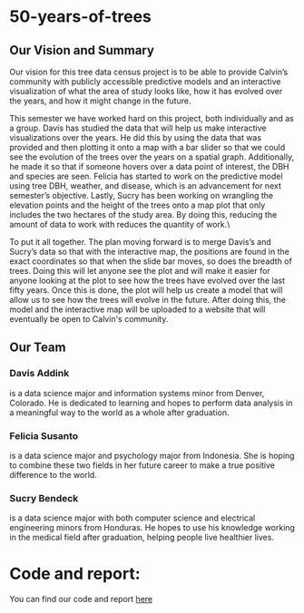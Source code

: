 # 50-years-of-trees
## Our Vision and Summary

Our vision for this tree data census project is to be able to provide Calvin’s community with publicly accessible predictive models and an interactive visualization of what the area of study looks like, how it has evolved over the years, and how it might change in the future.

This semester we have worked hard on this project, both individually and as a group. Davis has studied the data that will help us make interactive visualizations over the years. He did this by using the data that was provided and then plotting it onto a map with a bar slider so that we could see the evolution of the trees over the years on a spatial graph. Additionally, he made it so that if someone hovers over a data point of interest, the DBH and species are seen. Felicia has started to work on the predictive model using tree DBH, weather, and disease, which is an advancement for next semester’s objective. Lastly, Sucry has been working on wrangling the elevation points and the height of the trees onto a map plot that only includes the two hectares of the study area. By doing this, reducing the amount of data to work with reduces the quantity of work.\

To put it all together. The plan moving forward is to merge Davis’s and Sucry’s data so that with the interactive map, the positions are found in the exact coordinates so that when the slide bar moves, so does the breadth of trees. Doing this will let anyone see the plot and will make it easier for anyone looking at the plot to see how the trees have evolved over the last fifty years. Once this is done, the plot will help us create a model that will allow us to see how the trees will evolve in the future. After doing this, the model and the interactive map will be uploaded to a website that will eventually be open to Calvin's community.

## Our Team

### Davis Addink 

is a data science major and information systems minor from Denver, Colorado. He is dedicated to learning and hopes to perform data analysis in a meaningful way to the world as a whole after graduation.

### Felicia Susanto 

is a data science major and psychology major from Indonesia. She is hoping to combine these two fields in her future career to make a true positive difference to the world.

### Sucry Bendeck

is a data science major with both computer science and electrical engineering minors from Honduras. He hopes to use his knowledge working in the medical field after graduation, helping people live healthier lives.

# Code and report:
You can find our code and report [here](https://calvinecosystempreserve.github.io/50-years-of-trees/)
